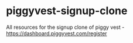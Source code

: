 # piggyvest-signup-clone
All resources for the signup clone of piggy vest - https://dashboard.piggyvest.com/register
